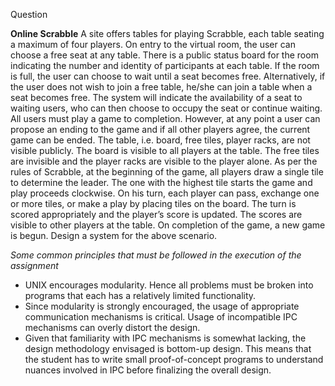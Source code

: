 Question
	 	 	
**Online Scrabble**
A site offers tables for playing Scrabble, each table seating a maximum of four players.
On entry to the virtual room, the user can choose a free seat at any table. There is a public status board for the room indicating the number and identity of participants at each table.
If the room is full, the user can choose to wait until a seat becomes free. Alternatively, if the user does not wish to join a free table, he/she can join a table when a seat becomes free. The system will indicate the availability of a seat to waiting users, who can then choose to occupy the seat or continue waiting.
All users must play a game to completion. However, at any point a user can propose an ending to the game and if all other players agree, the current game can be ended.
The table, i.e. board, free tiles, player racks, are not visible publicly. The board is visible to all players at the table. The free tiles are invisible and the player racks are visible to the player alone.
As per the rules of Scrabble, at the beginning of the game, all players draw a single tile to determine the leader. The one with the highest tile starts the game and play proceeds clockwise.
On his turn, each player can pass, exchange one or more tiles, or make a play by placing tiles on the board. The turn is scored appropriately and the player’s score is updated. The scores are visible to other players at the table.
On completion of the game, a new game is begun.
Design a system for the above scenario.
	 	 	
*Some common principles that must be followed in the execution of the assignment*
* UNIX encourages modularity. Hence all problems must be broken into programs that each has a relatively limited functionality.
* Since modularity is strongly encouraged, the usage of appropriate communication mechanisms is critical. Usage of incompatible IPC mechanisms can overly distort the design.
* Given that familiarity with IPC mechanisms is somewhat lacking, the design 	methodology envisaged is bottom-up design. This means that the 	student has to write small proof-of-concept programs to understand nuances involved in IPC before finalizing the overall design.

